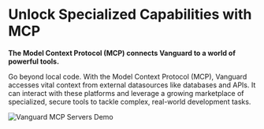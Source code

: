 # Unlock Specialized Capabilities with MCP

**The Model Context Protocol (MCP) connects Vanguard to a world of powerful tools.**

Go beyond local code. With the Model Context Protocol (MCP), Vanguard accesses vital context from external datasources like databases and APIs. It can interact with these platforms and leverage a growing marketplace of specialized, secure tools to tackle complex, real-world development tasks.

![Vanguard MCP Servers Demo](https://storage.googleapis.com/cline_public_images/docs/assets/clines-mcp-servers-4_compress.webp)
